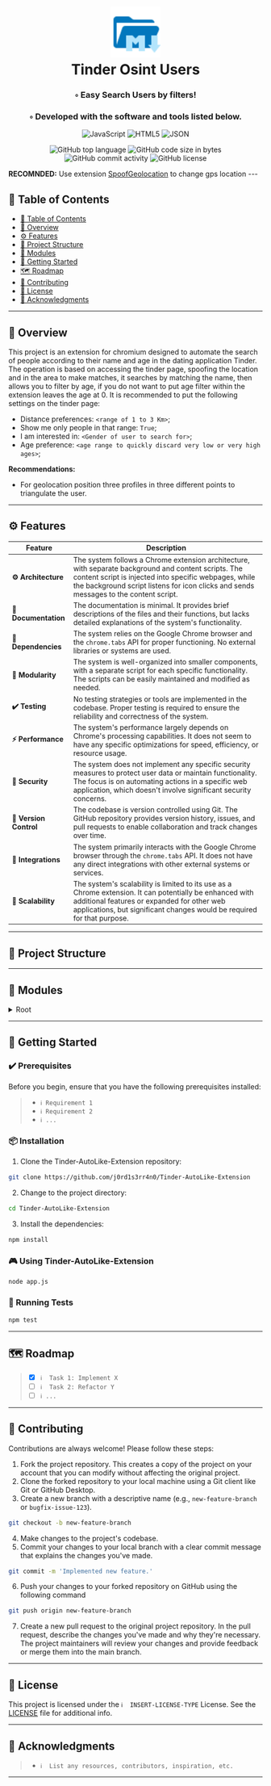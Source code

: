 <div align="center">
<h1 align="center">
<img src="https://raw.githubusercontent.com/PKief/vscode-material-icon-theme/ec559a9f6bfd399b82bb44393651661b08aaf7ba/icons/folder-markdown-open.svg" width="100" />
<br>Tinder Osint Users
</h1>
<h3>◦ Easy Search Users by filters!</h3>
<h3>◦ Developed with the software and tools listed below.</h3>

<p align="center">
<img src="https://img.shields.io/badge/JavaScript-F7DF1E.svg?style&logo=JavaScript&logoColor=black" alt="JavaScript" />
<img src="https://img.shields.io/badge/HTML5-E34F26.svg?style&logo=HTML5&logoColor=white" alt="HTML5" />
<img src="https://img.shields.io/badge/JSON-000000.svg?style&logo=JSON&logoColor=white" alt="JSON" />
</p>
<img src="https://img.shields.io/github/languages/top/j0rd1s3rr4n0/Tinder-AutoLike-Extension?style&color=5D6D7E" alt="GitHub top language" />
<img src="https://img.shields.io/github/languages/code-size/j0rd1s3rr4n0/Tinder-AutoLike-Extension?style&color=5D6D7E" alt="GitHub code size in bytes" />
<img src="https://img.shields.io/github/commit-activity/m/j0rd1s3rr4n0/Tinder-AutoLike-Extension?style&color=5D6D7E" alt="GitHub commit activity" />
<img src="https://img.shields.io/github/license/j0rd1s3rr4n0/Tinder-AutoLike-Extension?style&color=5D6D7E" alt="GitHub license" />
</div>

<p><b>RECOMNDED:</b> Use extension <a href="https://webextension.org/listing/spoof-geolocation.html">SpoofGeolocation</a> to change gps location</</p>
---

## 📒 Table of Contents
- [📒 Table of Contents](#-table-of-contents)
- [📍 Overview](#-overview)
- [⚙️ Features](#-features)
- [📂 Project Structure](#project-structure)
- [🧩 Modules](#modules)
- [🚀 Getting Started](#-getting-started)
- [🗺 Roadmap](#-roadmap)
- [🤝 Contributing](#-contributing)
- [📄 License](#-license)
- [👏 Acknowledgments](#-acknowledgments)

---


## 📍 Overview

This project is an extension for chromium designed to automate the search of people according to their name and age in the dating application Tinder. The operation is based on accessing the tinder page, spoofing the location and in the area to make matches, it searches by matching the name, then allows you to filter by age, if you do not want to put age filter within the extension leaves the age at 0. It is recommended to put the following settings on the tinder page:

- Distance preferences: `<range of 1 to 3 Km>`;
- Show me only people in that range: `True`;
- I am interested in: `<Gender of user to search for>`;
- Age preference: `<age range to quickly discard very low or very high ages>`;

**Recommendations:**
- For geolocation position three profiles in three different points to triangulate the user.

---

## ⚙️ Features

| Feature                | Description                           |
| ---------------------- | ------------------------------------- |
| **⚙️ Architecture**     | The system follows a Chrome extension architecture, with separate background and content scripts. The content script is injected into specific webpages, while the background script listens for icon clicks and sends messages to the content script. |
| **📖 Documentation**   | The documentation is minimal. It provides brief descriptions of the files and their functions, but lacks detailed explanations of the system's functionality. |
| **🔗 Dependencies**    | The system relies on the Google Chrome browser and the `chrome.tabs` API for proper functioning. No external libraries or systems are used. |
| **🧩 Modularity**      | The system is well-organized into smaller components, with a separate script for each specific functionality. The scripts can be easily maintained and modified as needed. |
| **✔️ Testing**          | No testing strategies or tools are implemented in the codebase. Proper testing is required to ensure the reliability and correctness of the system. |
| **⚡️ Performance**      | The system's performance largely depends on Chrome's processing capabilities. It does not seem to have any specific optimizations for speed, efficiency, or resource usage. |
| **🔐 Security**        | The system does not implement any specific security measures to protect user data or maintain functionality. The focus is on automating actions in a specific web application, which doesn't involve significant security concerns. |
| **🔀 Version Control** | The codebase is version controlled using Git. The GitHub repository provides version history, issues, and pull requests to enable collaboration and track changes over time. |
| **🔌 Integrations**    | The system primarily interacts with the Google Chrome browser through the `chrome.tabs` API. It does not have any direct integrations with other external systems or services. |
| **📶 Scalability**     | The system's scalability is limited to its use as a Chrome extension. It can potentially be enhanced with additional features or expanded for other web applications, but significant changes would be required for that purpose. |

---


## 📂 Project Structure




---

## 🧩 Modules

<details closed><summary>Root</summary>

| File                                                                                                             | Summary                                                                                                                                                                                                                                                                                                                                                                                                                                 |
| ---                                                                                                              | ---                                                                                                                                                                                                                                                                                                                                                                                                                                     |
| [background_script.js](https://github.com/j0rd1s3rr4n0/Tinder-AutoLike-Extension/blob/main/background_script.js) | This code snippet is for a Chrome extension. It toggles the activation of a content script on a specific tab when the extension's icon is clicked. The content script is executed when enabled and deactivated when disabled. The icon changes accordingly to indicate the script's state.                                                                                                                                              |
| [content_script.js](https://github.com/j0rd1s3rr4n0/Tinder-AutoLike-Extension/blob/main/content_script.js)       | The code allows for clicking on a specific element on a webpage at regular intervals. It also includes functionality to toggle the header, enabling or disabling the script's execution. This code is designed specifically for use with the Google Chrome browser.                                                                                                                                                                     |
| [popup.html](https://github.com/j0rd1s3rr4n0/Tinder-AutoLike-Extension/blob/main/popup.html)                     | This code is a HTML document that creates a webpage for a Tinder AutoLike extension. It contains a title, a button to activate the extension, and a link to the GitHub project. It also includes CSS styling for the button and list items. The JavaScript file "popup_script.js" is linked for additional functionality.                                                                                                               |
| [popup_script.js](https://github.com/j0rd1s3rr4n0/Tinder-AutoLike-Extension/blob/main/popup_script.js)           | This code listens for the DOMContentLoaded event and adds a click event listener to a button element with the id "toggleButton". When clicked, the code sends a message to the active tab in the Chrome browser using the chrome.tabs API. It also updates the button text based on the response from the content script. If the header is enabled, the button text is "Desactivar", otherwise it is "Activar" and the tab is reloaded. |

</details>

---

## 🚀 Getting Started

### ✔️ Prerequisites

Before you begin, ensure that you have the following prerequisites installed:
> - `ℹ️ Requirement 1`
> - `ℹ️ Requirement 2`
> - `ℹ️ ...`

### 📦 Installation

1. Clone the Tinder-AutoLike-Extension repository:
```sh
git clone https://github.com/j0rd1s3rr4n0/Tinder-AutoLike-Extension
```

2. Change to the project directory:
```sh
cd Tinder-AutoLike-Extension
```

3. Install the dependencies:
```sh
npm install
```

### 🎮 Using Tinder-AutoLike-Extension

```sh
node app.js
```

### 🧪 Running Tests
```sh
npm test
```

---


## 🗺 Roadmap

> - [X] `ℹ️  Task 1: Implement X`
> - [ ] `ℹ️  Task 2: Refactor Y`
> - [ ] `ℹ️ ...`


---

## 🤝 Contributing

Contributions are always welcome! Please follow these steps:
1. Fork the project repository. This creates a copy of the project on your account that you can modify without affecting the original project.
2. Clone the forked repository to your local machine using a Git client like Git or GitHub Desktop.
3. Create a new branch with a descriptive name (e.g., `new-feature-branch` or `bugfix-issue-123`).
```sh
git checkout -b new-feature-branch
```
4. Make changes to the project's codebase.
5. Commit your changes to your local branch with a clear commit message that explains the changes you've made.
```sh
git commit -m 'Implemented new feature.'
```
6. Push your changes to your forked repository on GitHub using the following command
```sh
git push origin new-feature-branch
```
7. Create a new pull request to the original project repository. In the pull request, describe the changes you've made and why they're necessary.
The project maintainers will review your changes and provide feedback or merge them into the main branch.

---

## 📄 License

This project is licensed under the `ℹ️  INSERT-LICENSE-TYPE` License. See the [LICENSE](https://docs.github.com/en/communities/setting-up-your-project-for-healthy-contributions/adding-a-license-to-a-repository) file for additional info.

---

## 👏 Acknowledgments

> - `ℹ️  List any resources, contributors, inspiration, etc.`

---
